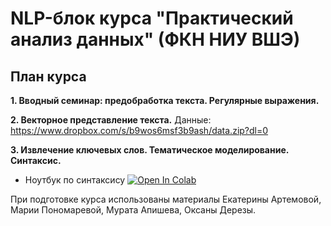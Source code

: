 # NLP-блок курса "Практический анализ данных" (ФКН НИУ ВШЭ)

## План курса

__1. Вводный семинар: предобработка текста. Регулярные выражения.__

__2. Векторное представление текста.__ Данные: https://www.dropbox.com/s/b9wos6msf3b9ash/data.zip?dl=0

__3. Извлечение ключевых слов. Тематическое моделирование. Синтаксис.__
* Ноутбук по синтаксису [![Open In Colab](https://colab.research.google.com/assets/colab-badge.svg)](https://colab.research.google.com/github.com/Combo-Breaker/hse_dpo_nlp/blob/master/3_Syntax.ipynb)

При подготовке курса использованы материалы Екатерины Артемовой, Марии Пономаревой, Мурата Апишева, Оксаны Дерезы.
